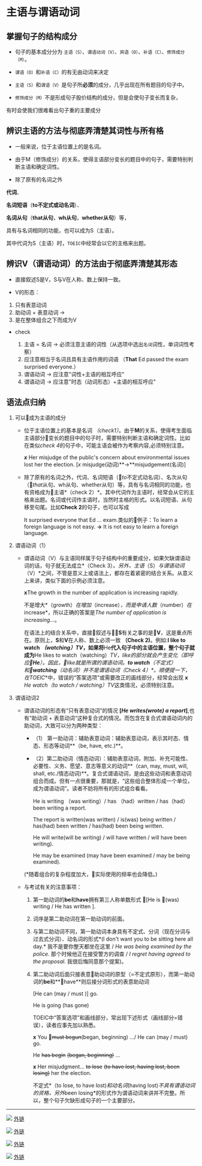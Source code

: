 # 主语与谓语动词

## 掌握句子的结构成分

* 句子的基本成分分为 `主语（S）`、`谓语动词（V）`、`宾语（O）`、`补语（C）`、`修饰成分（M）`。

* `谓语（O）`和`补语（C）`的有无由动词来决定

* `主语（S）`和`谓语（V）`是句子所**必须**的成分，几乎出现在所有题目的句子中。

* `修饰成分（M）`不是形成句子股价结构的成分，但是会使句子变长而复杂，

有时会使我们很难看出句子重的主要成分

## 辨识主语的方法与彻底弄清楚其词性与所有格

* 一般来说，位于主语位置上的是名词。

* 由于M（修饰成分）的关系，使得主语部分变长的题目中的句子，需要特别判断主语和确定词性。

* 除了原有的名词之外

**代词**、

**名词短语**（**to不定式或动名词**）、

  **名词从句**（**that从句**，**wh从句**，**whether从句**）等，

具有与名词相同的功能，也可以成为S（主语）。

其中代词为S（主语）时，`TOEIC`中经常会以它的主格来出题。

## 辨识V（谓语动词）的方法由于彻底弄清楚其形态

* 直接叙述S是V，S与V在人称、数上保持一致。

* V的形态：
1. 只有表意动词
1. 助动词 + 表意动词 ->
1. 是在整体组合之下而成为V
* check

  1. 主语 = 名词 -> 必须注意主语的词性（从选项中选出`名词`词性，单词词性考察）
  1. 应注意相当于名词且具有主语作用的词语 （**That** Ed passed the exam surprised everyone.）
  1. 谓语动词 -> 应注意"词性+主语的相互呼应"
  1. 谓语动词 -> 应注意"时态（动词形态）+主语的相互呼应"

## 语法点归纳

1. 可以成为主语的成分

    * 位于主语位置上的基本是名词 *（check1）*。由于**M**的关系，使得考生面临主语部分变长的题目中的句子时，需要特别判断主语和确定词性。比如在类似*check 4*的句子中，可能主语会被作为考察内容,必须特别注意。

      ***x*** Her misjudge of the public's concern about environmental issues lost her the election. [*x* misjudge(动词)**->**misjudgement(名词)]

    * 除了原有的名词之外，代词、名词短语（*to*不定式动名词）、名次从句（*that*从句、wh从句、whether从句）等，具有与名词相同的功能，也有资格成为主语*（check 2）*。其中代词作为主语时，经常会从它的主格来出题。名词或代词作主语时，当然时主格的形式。以名词短语、从句移至句尾。比如**Check 2**的句子，也可以写成

      It surprised everyone that Ed ... exam.类似的例子：To learn a foreign language is not easy. **->** It is not easy to learn a foreign language.

1. 谓语动词（1）

    * 谓语动词（V）与主语同样属于句子结构中的重要成分，如果欠缺谓语动词的话，句子就无法成立*（Check 3）*。另外，主语*（S）*与谓语动词*（V）*之间，不管是意义上或语法上，都存在着紧密的结合关系。从意义上来讲，类似下面的示例必须注意。

      **x**The growth in the number of application is increasing rapidly.

      不是增大*（growth）*在增加*（increase）*，而是申请人数*（number）*在*increase*，所以正确的答案是*The number of application is increasing...*。

      在语法上的结合关系中，直接叙述与**S**有关之事的是**V**，这是重点所在。原则上，**S**和**V**在人称、数上必须一致 **（Check 2)**。例如:**I like to watch *（watching）*TV**，如果将**He**代入句子中的主语位置，整个句子就成为**He likes to watch（watching）**TV，like的部分就会产生变化（即呼应**He**）。因此，*like*就是所谓的谓语动词。**to watch**（不定式）和**watching**（动名词）并不是谓语动词*（Check 4）*。顺便提一下，在**TOEIC**中，错误的“答案选项”或需要改正的画线部分，经常会出现
      **x** *He watch（to watch / watching）TV*这类情况，必须特别注意。

1. 谓语动词2

    * 谓语动词的形态有“只有表意动词”的情况 **[*He writes(wrote) a report*]**,也有“助动词 + 表意动词“这种复合式的情况。而包含在复合式谓语动词内的助动词，大致可以分为两种类型：

        * （1） 第一助动词：辅助表意动词：辅助表意动词，表示其时态、情态、形态等动词**（be, have, etc.)**。

        * （2）第二助动词（情态动词）：辅助表意动词，附加、补充可能性、必要性、义务、愿望、意志等意义的动词**（can, may, must, will, shall, etc./情态动词)**。复合式谓语动词，是由这些动词和表意动词组合而成。但有一点很重要，那就是，“这些组合整体形成一个单位，成为谓语动词”。读者不妨将所有的形式组合看看。

          He is writing （was writing）/ has （had）written / has（had）been writing a report.

          The report is written(was written) / is(was) being written / has(had) been written / has(had) been being written.

          He will write(will be writing) / will have written / will have been writing).

          He may be examined (may have been examined / may be being examined).

      (*随着组合的复杂程度加大，实际使用的频率也会降低。)

    * 与考试有关的注意事项：

        1. 第一助动词的**be**和**have**拥有第三人称单数形式
            
            [He is  (was) writing / He has written ].

        1. 词序是第二助动词在第一助动词的前面。

        1. 与第二助动词不同，第一助动词本身具有不定式、分词（现在分词与过去式分词）、动名词的形式*(I don't want you to be sitting here all day.* 我不是要你整天都坐在这里 / *He was being examined by the police.* 那个时候他正在接受警方的调查 / *I regret having agreed to the proposal.* 我很后悔同意那个提案)。

        1. 第二助动词后面只接表意助动词的原型（=不定式原形），而第一助动词的**be**和**have**则后接分词形式的表意助动词

            [He can (may / must )] go.

            He is going (has gone)

            TOEIC中“答案选项”和画线部分，常出现下述形式（画线部分=错误），读者应事先加以熟悉。

            **x** You ~~must begun~~(began, beginning) .../ He can (may / must) go.

            He ~~has begin~~ ~~(began, beginning)~~ ...

            **x** Her misjudgment... ~~to lose~~ ~~(to have lost, having lost, been losing)~~ her the election.

            不定式*（to lose, to have lost)*和动名词*(having lost)*不具有谓语动词的资格，另外*been losing*的形式作为谓语动词来讲并不完整。所以，整个句子欠缺形成句子的一个主要部分。
-----

 ![](http://wx2.sinaimg.cn/large/6b8f5d9cly1flg9lyz8mej20lm0x4tp2.jpg)
 [外链](http://wx2.sinaimg.cn/large/6b8f5d9cly1flg9lyz8mej20lm0x4tp2.jpg)

 ![](http://wx2.sinaimg.cn/large/6b8f5d9cly1flg9m8cr1aj20ly0xch5d.jpg)
 [外链](http://wx2.sinaimg.cn/large/6b8f5d9cly1flg9m8cr1aj20ly0xch5d.jpg)

 ![](http://wx3.sinaimg.cn/large/6b8f5d9cly1flg9mjok2cj20lk0w64dl.jpg)
 [外链](http://wx3.sinaimg.cn/large/6b8f5d9cly1flg9mjok2cj20lk0w64dl.jpg)

 ![](http://wx1.sinaimg.cn/large/6b8f5d9cly1flg9n6v2nsj20lw0ue4ef.jpg)
 [外链](http://wx1.sinaimg.cn/large/6b8f5d9cly1flg9n6v2nsj20lw0ue4ef.jpg)